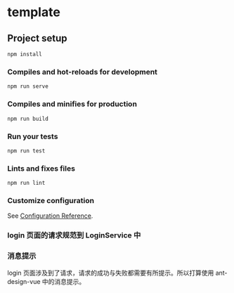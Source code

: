 # template

## Project setup
```
npm install
```

### Compiles and hot-reloads for development
```
npm run serve
```

### Compiles and minifies for production
```
npm run build
```

### Run your tests
```
npm run test
```

### Lints and fixes files
```
npm run lint
```

### Customize configuration
See [Configuration Reference](https://cli.vuejs.org/config/).


### login 页面的请求规范到 LoginService 中
### 消息提示
login 页面涉及到了请求，请求的成功与失败都需要有所提示。所以打算使用 ant-design-vue 中的消息提示。
